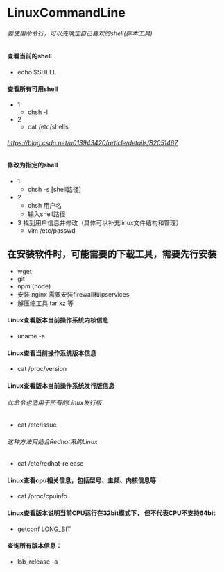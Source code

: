 # LinuxCommandLine
###### 要使用命令行，可以先确定自己喜欢的shell(脚本工具)
#### 查看当前的shell
 - echo $SHELL
#### 查看所有可用shell
 - 1 
    - chsh -l
 - 2
    - cat /etc/shells
###### https://blog.csdn.net/u013943420/article/details/82051467
#### 修改为指定的shell
 - 1 
   - chsh -s [shell路径]
 - 2
   - chsh 用户名
   - 输入shell路径
 - 3 找到用户信息并修改（具体可以补充linux文件结构和管理）
   - vim /etc/passwd
## 在安装软件时，可能需要的下载工具，需要先行安装
 - wget
 - git
 - npm (node)
 - 安装 nginx 需要安装firewall和ipservices
 - 解压缩工具  tar  xz 等
#### Linux查看版本当前操作系统内核信息
 - uname -a
#### Linux查看当前操作系统版本信息
 - cat /proc/version
#### Linux查看版本当前操作系统发行版信息
 ###### 此命令也适用于所有的Linux发行版
 - cat /etc/issue  
 ###### 这种方法只适合Redhat系的Linux
 - cat /etc/redhat-release
#### Linux查看cpu相关信息，包括型号、主频、内核信息等
 - cat /proc/cpuinfo
#### Linux查看版本说明当前CPU运行在32bit模式下， 但不代表CPU不支持64bit
 - getconf LONG_BIT
#### 查询所有版本信息：
 - lsb_release -a
